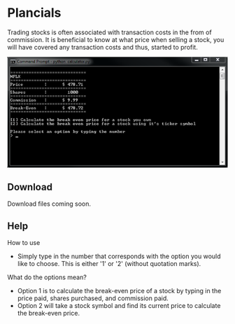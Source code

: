 # Plancials

Trading stocks is often associated with transaction costs in the from of commission. It is beneficial to know at what price when selling a stock, you will have covered any transaction costs and thus, started to profit. 

![Screenshot](https://github.com/ngafar/Plancials/blob/master/imgs/output.PNG)

## Download

Download files coming soon.  

## Help

How to use
* Simply type in the number that corresponds with the option you would like to choose. This is either '1' or '2' (without quotation marks).

What do the options mean?
* Option 1 is to calculate the break-even price of a stock by typing in the price paid, shares purchased, and commission paid.
* Option 2 will take a stock symbol and find its current price to calculate the break-even price.

